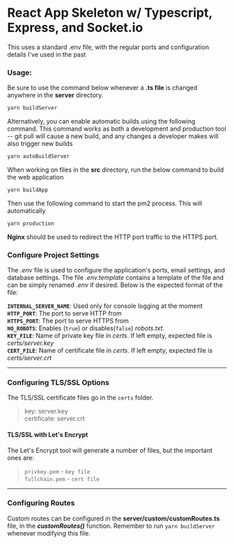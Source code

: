 # React App Skeleton w/ Typescript, Express, and Socket.io

This uses a standard .env file, with the regular ports and configuration details I've used in the past

### Usage:

Be sure to use the command below whenever a **.ts file** is changed anywhere in the **server** directory. 

```bash
yarn buildServer
```

Alternatively, you can enable automatic builds using the following command. This command works as both a development and production tool -- git pull will cause a new build, and any changes a developer makes will also trigger new builds

```bash
yarn autoBuildServer
```

When working on files in the **src** directory, run the below command to build the web application

```bash
yarn buildApp
```

Then use the following command to start the pm2 process. This will automatically 

```bash
yarn production
```

**Nginx** should be used to redirect the HTTP port traffic to the HTTPS port.

### Configure Project Settings

The *.env* file is used to configure the application's ports, email settings, and database settings. The file *.env.template* contains a template of the file and can be simply renamed *.env* if desired. Below is the expected format of the file: 

**`INTERNAL_SERVER_NAME`**: Used only for console logging at the moment  
**`HTTP_PORT`**: The port to serve HTTP from  
**`HTTPS_PORT`**: The port to serve HTTPS from  
**`NO_ROBOTS`**: Enables (`true`) or disables(`false`) *robots.txt*.  
**`KEY_FILE`**: Name of private key file in *certs*. If left empty, expected file is *certs/server.key*  
**`CERT_FILE`**: Name of certificate file in *certs*. If left empty, expected file is *certs/server.crt*  

------

### Configuring TLS/SSL Options

The TLS/SSL certificate files go in the `certs` folder.  

>key: server.key  
>certificate: server.crt  

#### TLS/SSL with Let's Encrypt

The Let's Encrypt tool will generate a number of files, but the important ones are:

>`privkey.pem` - `key file`  
>`fullchain.pem` -  `cert file`

------

### **Configuring Routes**

Custom routes can be configured in the **server/custom/customRoutes.ts** file, in the ***customRoutes()*** function. Remember to run `yarn buildServer` whenever modifying this file.

